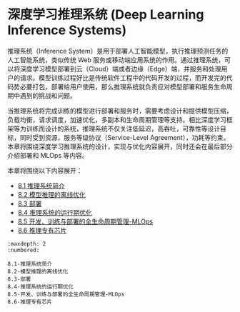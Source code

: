 <!--Copyright © Microsoft Corporation. All rights reserved.
  适用于[License](https://github.com/microsoft/AI-System/blob/main/LICENSE)版权许可-->


# 深度学习推理系统 (Deep Learning Inference Systems)

 

推理系统（Inference System）是用于部署人工智能模型，执行推理预测任务的人工智能系统，类似传统 Web 服务或移动端应用系统的作用。通过推理系统，可以将深度学习模型部署到云（Cloud）端或者边缘（Edge）端，并服务和处理用户的请求。模型训练过程好比是传统软件工程中的代码开发的过程，而开发完的代码势必要打包，部署给用户使用，那么推理系统就负责应对模型部署和服务生命周期中遇到的挑战和问题。

当推理系统将完成训练的模型进行部署和服务时，需要考虑设计和提供模型压缩，负载均衡，请求调度，加速优化，多副本和生命周期管理等支持。相比深度学习框架等为训练而设计的系统，推理系统不仅关注低延迟，高吞吐，可靠性等设计目标，同时受到资源，服务等级协议（Service-Level Agreement），功耗等约束。本章将围绕深度学习推理系统的设计，实现与优化内容展开，同时还会在最后部分介绍部署和 MLOps 等内容。



本章将围绕以下内容展开：

- [8.1 推理系统简介](8.1-推理系统简介.md)
- [8.2 模型推理的离线优化](8.2-模型推理的离线优化.md)
- [8.3 部署](8.3-部署.md)
- [8.4 推理系统的运行期优化](8.4-推理系统的运行期优化.md)
- [8.5 开发、训练与部署的全生命周期管理-MLOps](8.5-开发、训练与部署的全生命周期管理-MLOps.md)
- [8.6 推理专有芯片](8.6-推理专有芯片.md)



```toc
:maxdepth: 2
:numbered:

8.1-推理系统简介
8.2-模型推理的离线优化
8.3-部署
8.4-推理系统的运行期优化
8.5-开发、训练与部署的全生命周期管理-MLOps
8.6-推理专有芯片
```
    
